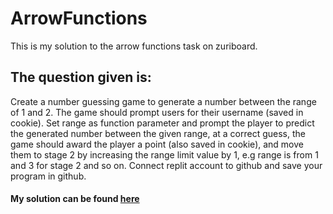# ArrowFunctions


This is my solution to the arrow functions task on zuriboard.

## The question given is: 
Create a number guessing game to generate a number between the range of 1 and 2. The game should prompt users for their username (saved in cookie).
Set range as function parameter and prompt the player to predict the generated number between the given range, at a correct guess, the game should award the player a point (also saved in cookie), and move them to stage 2 by increasing the range limit value by 1, e.g range is from 1 and 3 for stage 2 and so on. Connect replit account to github and save your program in github.


#### My solution can be found [here](https://replit.com/@ChidinmaNwatu/ArrowFunctions#index.js)
